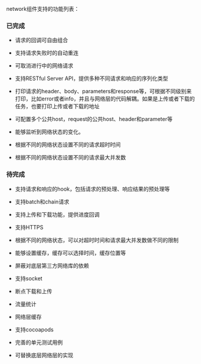 network组件支持的功能列表：

### 已完成

- 请求的回调可自由组合

- 支持请求失败时的自动重连

- 可取消进行中的网络请求

- 支持RESTful Server API，提供多种不同请求和响应的序列化类型

- 打印请求的header、body、parameters和response等，可根据不同级别来打印，比如error或者info，并且与网络层的代码解耦。如果是上传或者下载的任务，也要打印上传或者下载的地址

- 可配置多个公共host，request的公共host、header和parameter等

- 能够监听到网络状态的变化。

- 根据不同的网络状态设置不同的请求超时时间

- 根据不同的网络状态设置不同的请求最大并发数

### 待完成


- 支持请求和响应的hook，包括请求的预处理、响应结果的预处理等

- 支持batch和chain请求

- 支持上传和下载功能，提供进度回调

- 支持HTTPS

- 根据不同的网络状态，可以对超时时间和请求最大并发数做不同的限制

- 能够设置缓存，缓存可以选择时间，缓存位置等

- 屏蔽对底层第三方网络库的依赖

- 支持socket

- 断点下载和上传

- 流量统计

- 网络层缓存

- 支持cocoapods

- 完善的单元测试用例

- 可替换底层网络层的实现

